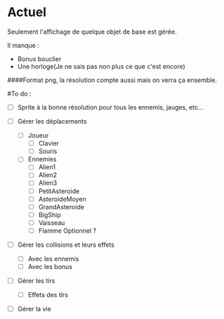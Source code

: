 # Actuel
Seulement l'affichage de quelque objet de base est gérée.

Il manque :
* Bonus bouclier
* Une horloge(Je ne sais pas non plus ce que c'est encore)

####Format png, la résolution compte aussi mais on verra ça ensemble.

#To do :
* [ ] Sprite à la bonne résolution pour tous les ennemis, jauges, etc...
* [ ] Gérer les déplacements
  * [ ] Joueur 
    * [ ] Clavier
    * [ ] Souris
  * [ ] Ennemies
    * [ ] Alien1
    * [ ] Alien2
    * [ ] Alien3
    * [ ] PetitAsteroide
    * [ ] AsteroideMoyen
    * [ ] GrandAsteroide
    * [ ] BigShip
    * [ ] Vaisseau
    * [ ] Flamme Optionnel ?
* [ ] Gérer les collisions et leurs effets
  * [ ] Avec les ennemis
  *  [ ] Avec les bonus
*  [ ] Gérer les tirs
  * [ ] Effets des tirs
* [ ] Gérer la vie

